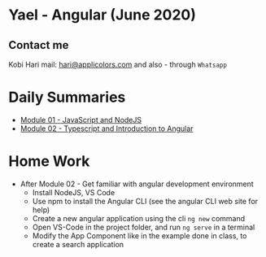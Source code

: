 # Yael - Angular (June 2020)
## Contact me
Kobi Hari
mail: hari@applicolors.com
and also - through `Whatsapp`

# Daily Summaries
* [Module 01 - JavaScript and NodeJS](https://github.com/kobi2294/Course-062020-Yael-Angular/wiki/Module-01-JS-and-NodeJS)
* [Module 02 - Typescript and Introduction to Angular](https://github.com/kobi2294/Course-062020-Yael-Angular/wiki/Module-02-Typescript-Intro-to-Angular)

# Home Work
* After Module 02 - Get familiar with angular development environment
    - Install NodeJS, VS Code
    - Use npm to install the Angular CLI (see the angular CLI web site for help)
    - Create a new angular application using the cli `ng new` command
    - Open VS-Code in the project folder, and run `ng serve` in a terminal
    - Modify the App Component like in the example done in class, to create a search application
    
